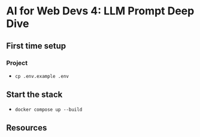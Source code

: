 # AI for Web Devs 4: LLM Prompt Deep Dive

## First time setup

### Project

- `cp .env.example .env`

## Start the stack

- `docker compose up --build`

## Resources
